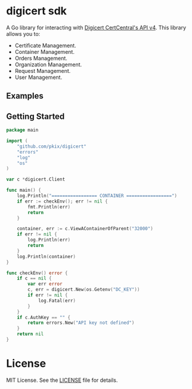 # digicert sdk

A Go library for interacting with
[Digicert CertCentral's API v4](https://www.digicert.com/services/v2/documentation). This library allows you to:

* Certificate Management.
* Container Management.
* Orders Management.
* Organization Management.
* Request Management.
* User Management.

## Examples

## Getting Started

```go
package main

import (
	"github.com/pkix/digicert"
	"errors"
	"log"
	"os"
)

var c *digicert.Client

func main() {
	log.Println("================= CONTAINER =================")
	if err := checkEnv(); err != nil {
		fmt.Println(err)
		return
	}

	container, err := c.ViewAContainerOfParent("32000")
	if err != nil {
		log.Println(err)
		return
	}
	log.Println(container)
}

func checkEnv() error {
	if c == nil {
		var err error
		c, err = digicert.New(os.Getenv("DC_KEY"))
		if err != nil {
			log.Fatal(err)
		}
	}
	if c.AuthKey == "" {
		return errors.New("API key not defined")
	}
	return nil
}
```

# License

MIT License. See the [LICENSE](LICENSE) file for details.
